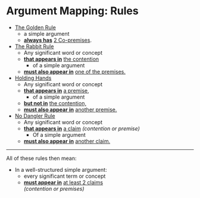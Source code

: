
# Argument Mapping: Rules 
- <u>The Golden Rule</u>
   - a simple argument 
   - **<u>always has</u>**  <u>2 Co-premises</u>.
- <u>The Rabbit Rule</u>
   - Any significant word or concept
   - **<u>that appears in</u>**  <u>the contention</u>
      - of a simple argument
   - **<u>must also appear in</u>**  <u>one of the premises.</u>
- <u>Holding Hands</u>
   - Any significant word or concept 
   - **<u>that appears in</u>**  <u>a premise</u>, 
      - of a simple argument
   - **<u>but not in</u>**  <u>the contention,</u> 
   - **<u>must also appear</u>**<u> **in**</u>  <u>another premise.</u>
- <u>No Dangler Rule</u> 
   - Any significant word or concept 
   - **<u>that appears in</u>**  <u>a claim</u> *(contention or premise)*
      - Of a simple argument
   - **<u>must also appear</u>**<u> **in**</u>  <u>another claim.</u>
   
***

All of these rules then mean:

   
- In a well-structured simple argument:
   - every significant term or concept 
   - **<u>must appear in</u>**  <u>at least 2 claims</u> \
      *(contention or premises)*